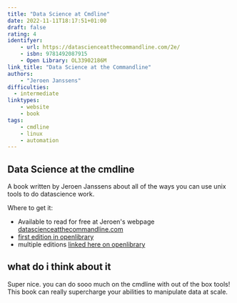 ```yaml
---
title: "Data Science at Cmdline"
date: 2022-11-11T18:17:51+01:00
draft: false
rating: 4
identifyer:
    - url: https://datascienceatthecommandline.com/2e/
    - isbn: 9781492087915
    - Open Library: OL33902186M
link_title: "Data Science at the Commandline"
authors: 
    - "Jeroen Janssens"
difficulties:
  - intermediate
linktypes:
    - website
    - book
tags:
    - cmdline
    - linux
    - automation
---
```


## Data Science at the cmdline
A book written by Jeroen Janssens about all of the ways you can use unix tools to do datascience work.

Where to get it:
- Available to read for free at Jeroen's webpage [datascienceatthecommandline.com](https://datascienceatthecommandline.com/2e/)
- [first edition in openlibrary ](https://openlibrary.org/works/OL17858988W/Data_Science_at_the_Command_Line?edition=ia%3A2014DataScienceAtTheCommandLine)
- multiple editions [linked here on openlibrary](https://openlibrary.org/works/OL25314425W/Data_Science_at_the_Command_Line)


## what do i think about it
Super nice. you can do sooo much on the cmdline with out of the box tools!
This book can really supercharge your abilities to manipulate data at scale.
